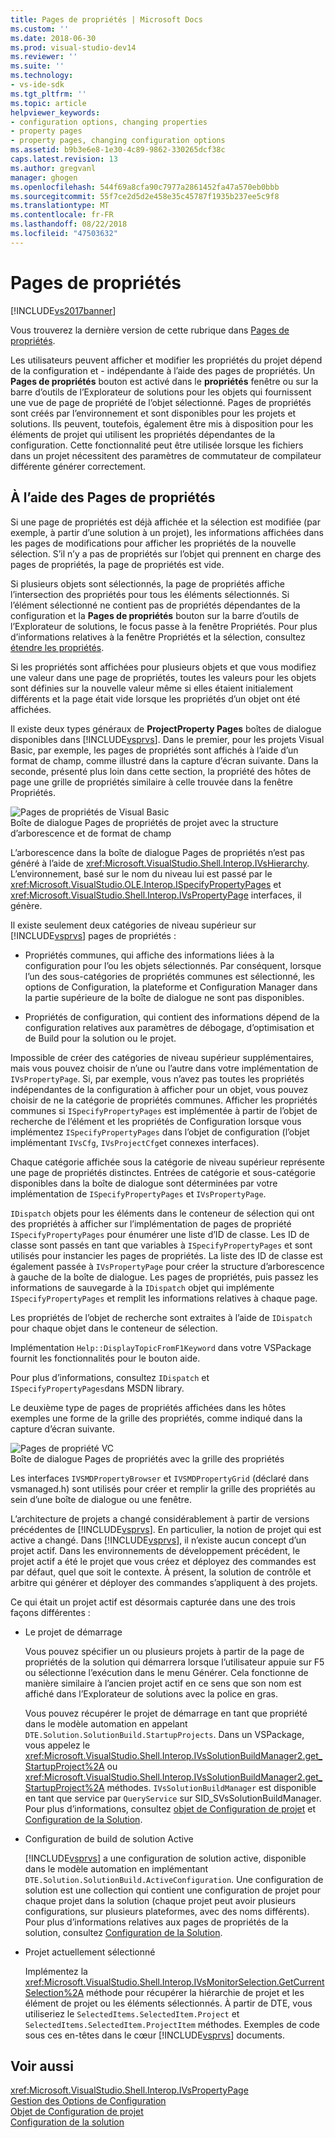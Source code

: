 ```yaml
---
title: Pages de propriétés | Microsoft Docs
ms.custom: ''
ms.date: 2018-06-30
ms.prod: visual-studio-dev14
ms.reviewer: ''
ms.suite: ''
ms.technology:
- vs-ide-sdk
ms.tgt_pltfrm: ''
ms.topic: article
helpviewer_keywords:
- configuration options, changing properties
- property pages
- property pages, changing configuration options
ms.assetid: b9b3e6e8-1e30-4c89-9862-330265dcf38c
caps.latest.revision: 13
ms.author: gregvanl
manager: ghogen
ms.openlocfilehash: 544f69a8cfa90c7977a2861452fa47a570eb0bbb
ms.sourcegitcommit: 55f7ce2d5d2e458e35c45787f1935b237ee5c9f8
ms.translationtype: MT
ms.contentlocale: fr-FR
ms.lasthandoff: 08/22/2018
ms.locfileid: "47503632"
---
```

# <a name="property-pages"></a>Pages de propriétés
[!INCLUDE[vs2017banner](../../includes/vs2017banner.md)]

Vous trouverez la dernière version de cette rubrique dans [Pages de propriétés](https://docs.microsoft.com/visualstudio/extensibility/internals/property-pages).  
  
Les utilisateurs peuvent afficher et modifier les propriétés du projet dépend de la configuration et - indépendante à l’aide des pages de propriétés. Un **Pages de propriétés** bouton est activé dans le **propriétés** fenêtre ou sur la barre d’outils de l’Explorateur de solutions pour les objets qui fournissent une vue de page de propriété de l’objet sélectionné. Pages de propriétés sont créés par l’environnement et sont disponibles pour les projets et solutions. Ils peuvent, toutefois, également être mis à disposition pour les éléments de projet qui utilisent les propriétés dépendantes de la configuration. Cette fonctionnalité peut être utilisée lorsque les fichiers dans un projet nécessitent des paramètres de commutateur de compilateur différente générer correctement.  
  
## <a name="using-property-pages"></a>À l’aide des Pages de propriétés  
 Si une page de propriétés est déjà affichée et la sélection est modifiée (par exemple, à partir d’une solution à un projet), les informations affichées dans les pages de modifications pour afficher les propriétés de la nouvelle sélection. S’il n’y a pas de propriétés sur l’objet qui prennent en charge des pages de propriétés, la page de propriétés est vide.  
  
 Si plusieurs objets sont sélectionnés, la page de propriétés affiche l’intersection des propriétés pour tous les éléments sélectionnés. Si l’élément sélectionné ne contient pas de propriétés dépendantes de la configuration et la **Pages de propriétés** bouton sur la barre d’outils de l’Explorateur de solutions, le focus passe à la fenêtre Propriétés. Pour plus d’informations relatives à la fenêtre Propriétés et la sélection, consultez [étendre les propriétés](../../extensibility/internals/extending-properties.md).  
  
 Si les propriétés sont affichées pour plusieurs objets et que vous modifiez une valeur dans une page de propriétés, toutes les valeurs pour les objets sont définies sur la nouvelle valeur même si elles étaient initialement différents et la page était vide lorsque les propriétés d’un objet ont été affichées.  
  
 Il existe deux types généraux de **ProjectProperty Pages** boîtes de dialogue disponibles dans [!INCLUDE[vsprvs](../../includes/vsprvs-md.md)]. Dans le premier, pour les projets Visual Basic, par exemple, les pages de propriétés sont affichés à l’aide d’un format de champ, comme illustré dans la capture d’écran suivante. Dans la seconde, présenté plus loin dans cette section, la propriété des hôtes de page une grille de propriétés similaire à celle trouvée dans la fenêtre Propriétés.  
  
 ![Pages de propriétés de Visual Basic](../../extensibility/internals/media/vsvbproppages.gif "vsVBPropPages")  
Boîte de dialogue Pages de propriétés de projet avec la structure d’arborescence et de format de champ  
  
 L’arborescence dans la boîte de dialogue Pages de propriétés n’est pas généré à l’aide de <xref:Microsoft.VisualStudio.Shell.Interop.IVsHierarchy>. L’environnement, basé sur le nom du niveau lui est passé par le <xref:Microsoft.VisualStudio.OLE.Interop.ISpecifyPropertyPages> et <xref:Microsoft.VisualStudio.Shell.Interop.IVsPropertyPage> interfaces, il génère.  
  
 Il existe seulement deux catégories de niveau supérieur sur [!INCLUDE[vsprvs](../../includes/vsprvs-md.md)] pages de propriétés :  
  
-   Propriétés communes, qui affiche des informations liées à la configuration pour l’ou les objets sélectionnés. Par conséquent, lorsque l’un des sous-catégories de propriétés communes est sélectionné, les options de Configuration, la plateforme et Configuration Manager dans la partie supérieure de la boîte de dialogue ne sont pas disponibles.  
  
-   Propriétés de configuration, qui contient des informations dépend de la configuration relatives aux paramètres de débogage, d’optimisation et de Build pour la solution ou le projet.  
  
 Impossible de créer des catégories de niveau supérieur supplémentaires, mais vous pouvez choisir de n’une ou l’autre dans votre implémentation de `IVsPropertyPage`. Si, par exemple, vous n’avez pas toutes les propriétés indépendantes de la configuration à afficher pour un objet, vous pouvez choisir de ne la catégorie de propriétés communes. Afficher les propriétés communes si `ISpecifyPropertyPages` est implémentée à partir de l’objet de recherche de l’élément et les propriétés de Configuration lorsque vous implémentez `ISpecifyPropertyPages` dans l’objet de configuration (l’objet implémentant `IVsCfg`, `IVsProjectCfg`et connexes interfaces).  
  
 Chaque catégorie affichée sous la catégorie de niveau supérieur représente une page de propriétés distinctes. Entrées de catégorie et sous-catégorie disponibles dans la boîte de dialogue sont déterminées par votre implémentation de `ISpecifyPropertyPages` et `IVsPropertyPage`.  
  
 `IDispatch` objets pour les éléments dans le conteneur de sélection qui ont des propriétés à afficher sur l’implémentation de pages de propriété `ISpecifyPropertyPages` pour énumérer une liste d’ID de classe. Les ID de classe sont passés en tant que variables à `ISpecifyPropertyPages` et sont utilisés pour instancier les pages de propriétés. La liste des ID de classe est également passée à `IVsPropertyPage` pour créer la structure d’arborescence à gauche de la boîte de dialogue. Les pages de propriétés, puis passez les informations de sauvegarde à la `IDispatch` objet qui implémente `ISpecifyPropertyPages` et remplit les informations relatives à chaque page.  
  
 Les propriétés de l’objet de recherche sont extraites à l’aide de `IDispatch` pour chaque objet dans le conteneur de sélection.  
  
 Implémentation `Help::DisplayTopicFromF1Keyword` dans votre VSPackage fournit les fonctionnalités pour le bouton aide.  
  
 Pour plus d’informations, consultez `IDispatch` et `ISpecifyPropertyPages`dans MSDN library.  
  
 Le deuxième type de pages de propriétés affichées dans les hôtes exemples une forme de la grille des propriétés, comme indiqué dans la capture d’écran suivante.  
  
 ![Pages de propriété VC](../../extensibility/internals/media/vsvcproppages.gif "vsVCPropPages")  
Boîte de dialogue Pages de propriétés avec la grille des propriétés  
  
 Les interfaces `IVSMDPropertyBrowser` et `IVSMDPropertyGrid` (déclaré dans vsmanaged.h) sont utilisés pour créer et remplir la grille des propriétés au sein d’une boîte de dialogue ou une fenêtre.  
  
 L’architecture de projets a changé considérablement à partir de versions précédentes de [!INCLUDE[vsprvs](../../includes/vsprvs-md.md)]. En particulier, la notion de projet qui est active a changé. Dans [!INCLUDE[vsprvs](../../includes/vsprvs-md.md)], il n’existe aucun concept d’un projet actif. Dans les environnements de développement précédent, le projet actif a été le projet que vous créez et déployez des commandes est par défaut, quel que soit le contexte. À présent, la solution de contrôle et arbitre qui générer et déployer des commandes s’appliquent à des projets.  
  
 Ce qui était un projet actif est désormais capturée dans une des trois façons différentes :  
  
-   Le projet de démarrage  
  
     Vous pouvez spécifier un ou plusieurs projets à partir de la page de propriétés de la solution qui démarrera lorsque l’utilisateur appuie sur F5 ou sélectionne l’exécution dans le menu Générer. Cela fonctionne de manière similaire à l’ancien projet actif en ce sens que son nom est affiché dans l’Explorateur de solutions avec la police en gras.  
  
     Vous pouvez récupérer le projet de démarrage en tant que propriété dans le modèle automation en appelant `DTE.Solution.SolutionBuild.StartupProjects`. Dans un VSPackage, vous appelez le <xref:Microsoft.VisualStudio.Shell.Interop.IVsSolutionBuildManager2.get_StartupProject%2A> ou <xref:Microsoft.VisualStudio.Shell.Interop.IVsSolutionBuildManager2.get_StartupProject%2A> méthodes. `IVsSolutionBuildManager` est disponible en tant que service par `QueryService` sur SID_SVsSolutionBuildManager. Pour plus d’informations, consultez [objet de Configuration de projet](../../extensibility/internals/project-configuration-object.md) et [Configuration de la Solution](../../extensibility/internals/solution-configuration.md).  
  
-   Configuration de build de solution Active  
  
     [!INCLUDE[vsprvs](../../includes/vsprvs-md.md)] a une configuration de solution active, disponible dans le modèle automation en implémentant `DTE.Solution.SolutionBuild.ActiveConfiguration`. Une configuration de solution est une collection qui contient une configuration de projet pour chaque projet dans la solution (chaque projet peut avoir plusieurs configurations, sur plusieurs plateformes, avec des noms différents). Pour plus d’informations relatives aux pages de propriétés de la solution, consultez [Configuration de la Solution](../../extensibility/internals/solution-configuration.md).  
  
-   Projet actuellement sélectionné  
  
     Implémentez la <xref:Microsoft.VisualStudio.Shell.Interop.IVsMonitorSelection.GetCurrentSelection%2A> méthode pour récupérer la hiérarchie de projet et les élément de projet ou les éléments sélectionnés. À partir de DTE, vous utiliseriez le `SelectedItems.SelectedItem.Project` et `SelectedItems.SelectedItem.ProjectItem` méthodes. Exemples de code sous ces en-têtes dans le cœur [!INCLUDE[vsprvs](../../includes/vsprvs-md.md)] documents.  
  
## <a name="see-also"></a>Voir aussi  
 <xref:Microsoft.VisualStudio.Shell.Interop.IVsPropertyPage>   
 [Gestion des Options de Configuration](../../extensibility/internals/managing-configuration-options.md)   
 [Objet de Configuration de projet](../../extensibility/internals/project-configuration-object.md)   
 [Configuration de la solution](../../extensibility/internals/solution-configuration.md)

